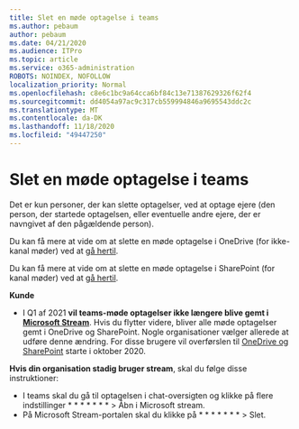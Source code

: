 ```yaml
---
title: Slet en møde optagelse i teams
ms.author: pebaum
author: pebaum
ms.date: 04/21/2020
ms.audience: ITPro
ms.topic: article
ms.service: o365-administration
ROBOTS: NOINDEX, NOFOLLOW
localization_priority: Normal
ms.openlocfilehash: c8e6c1bc9a64cca6bf84c13e71387629326f62f4
ms.sourcegitcommit: dd4054a97ac9c317cb559994846a9695543ddc2c
ms.translationtype: MT
ms.contentlocale: da-DK
ms.lasthandoff: 11/18/2020
ms.locfileid: "49447250"
---
```

# <a name="delete-a-meeting-recording-in-teams"></a>Slet en møde optagelse i teams

Det er kun personer, der kan slette optagelser, ved at optage ejere (den person, der startede optagelsen, eller eventuelle andre ejere, der er navngivet af den pågældende person).  

Du kan få mere at vide om at slette en møde optagelse i OneDrive (for ikke-kanal møder) ved at  [gå hertil](https://support.microsoft.com/office/21fe345a-e488-4fa7-932b-f053c1bebe8a).  

Du kan få mere at vide om at slette en møde optagelse i SharePoint (for kanal møder) ved at  [gå hertil](https://support.microsoft.com/office/71f3c90a-0d24-4d80-8b66-f88234b79a52).  

**Kunde**

- I Q1 af 2021 **vil teams-møde optagelser ikke længere blive gemt i  [Microsoft Stream](https://stream.microsoft.com/)**. Hvis du flytter videre, bliver alle møde optagelser gemt i OneDrive og SharePoint. Nogle organisationer vælger allerede at udføre denne ændring. For disse brugere vil overførslen til  [OneDrive og SharePoint](https://docs.microsoft.com/MicrosoftTeams/tmr-meeting-recording-change)  starte i oktober 2020.

**Hvis din organisation stadig bruger stream**, skal du følge disse instruktioner:

- I teams skal du gå til optagelsen i chat-oversigten og klikke på flere indstillinger * * * * * * * > Åbn i Microsoft stream.
- På Microsoft Stream-portalen skal du klikke på * * * * * * * > Slet.
